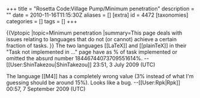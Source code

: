 +++
title = "Rosetta Code:Village Pump/Minimum penetration"
description = ""
date = 2010-11-16T11:15:30Z
aliases = []
[extra]
id = 4472
[taxonomies]
categories = []
tags = []
+++

{{Vptopic
|topic=Minimum penetration
|summary=This page deals with issues relating to languages that do not (or cannot) achieve a certain fraction of tasks.
}}
The two languages [[LaTeX]] and [[plainTeX]] in their "Task not implemented in ..." page have as % of task implemented or omitted the absurd number 18446744073709551614%. --[[User:ShinTakezou|ShinTakezou]] 23:51, 3 July 2009 (UTC)

The language [[M4]] has a completely wrong value (3% instead of what I'm guessing should be around 15%).  Looks like a bug. --[[User:Rpk|Rpk]] 00:57, 7 September 2009 (UTC)
